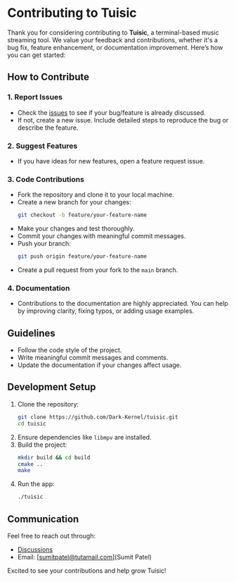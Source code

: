# Contributing to Tuisic

Thank you for considering contributing to **Tuisic**, a terminal-based music streaming tool. We value your feedback and contributions, whether it's a bug fix, feature enhancement, or documentation improvement. Here’s how you can get started:

## How to Contribute

### 1. Report Issues
- Check the [issues](https://github.com/Dark-Kernel/tuisic/issues) to see if your bug/feature is already discussed.
- If not, create a new issue. Include detailed steps to reproduce the bug or describe the feature.

### 2. Suggest Features
- If you have ideas for new features, open a feature request issue.

### 3. Code Contributions
- Fork the repository and clone it to your local machine.
- Create a new branch for your changes:
  ```bash
  git checkout -b feature/your-feature-name
  ```
- Make your changes and test thoroughly.
- Commit your changes with meaningful commit messages.
- Push your branch:
  ```bash
  git push origin feature/your-feature-name
  ```
- Create a pull request from your fork to the `main` branch.

### 4. Documentation
- Contributions to the documentation are highly appreciated. You can help by improving clarity, fixing typos, or adding usage examples.

## Guidelines
- Follow the code style of the project.
- Write meaningful commit messages and comments.
- Update the documentation if your changes affect usage.

## Development Setup
1. Clone the repository:
   ```bash
   git clone https://github.com/Dark-Kernel/tuisic.git
   cd tuisic
   ```
2. Ensure dependencies like `libmpv` are installed.
3. Build the project:
   ```bash
   mkdir build && cd build
   cmake ..
   make
   ```
4. Run the app:
   ```bash
   ./tuisic
   ```

## Communication
Feel free to reach out through:
- [Discussions](https://github.com/Dark-Kernel/tuisic/discussions)
- Email: [sumitpatel@tutamail.com](Sumit Patel)

Excited to see your contributions and help grow Tuisic!
